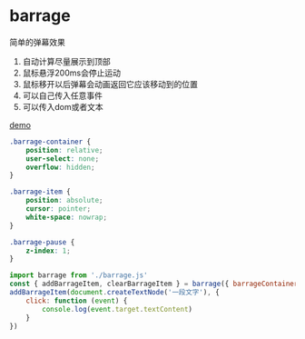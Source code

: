 # barrage #

简单的弹幕效果

1. 自动计算尽量展示到顶部
2. 鼠标悬浮200ms会停止运动
3. 鼠标移开以后弹幕会动画返回它应该移动到的位置
4. 可以自己传入任意事件
5. 可以传入dom或者文本

[demo](https://liyongleihf2006.github.io/barrage/)

```css
.barrage-container {
    position: relative;
    user-select: none;
    overflow: hidden;
}

.barrage-item {
    position: absolute;
    cursor: pointer;
    white-space: nowrap;
}

.barrage-pause {
    z-index: 1;
}
```

```js
import barrage from './barrage.js'
const { addBarrageItem, clearBarrageItem } = barrage({ barrageContainer: document.querySelector('#barrageContainer') })
addBarrageItem(document.createTextNode('一段文字'), {
    click: function (event) {
        console.log(event.target.textContent)
    }
})
```


